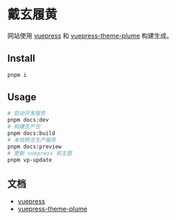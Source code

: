 # 戴玄履黄

网站使用 [vuepress](https://vuepress.vuejs.org/) 和 [vuepress-theme-plume](https://github.com/pengzhanbo/vuepress-theme-plume) 构建生成。

## Install

```sh
pnpm i
```

## Usage

```sh
# 启动开发服务
pnpm docs:dev
# 构建生产包
pnpm docs:build
# 本地预览生产服务
pnpm docs:preview
# 更新 vuepress 和主题
pnpm vp-update
```

## 文档

- [vuepress](https://vuepress.vuejs.org/)
- [vuepress-theme-plume](https://theme-plume.vuejs.press/)
